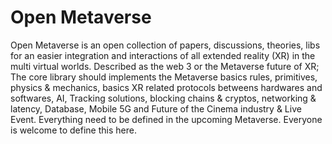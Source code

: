 # Open Metaverse
Open Metaverse is an open collection of papers, discussions, theories, libs for an easier integration and interactions of all extended reality (XR) in the multi virtual worlds. Described as the web 3 or the Metaverse future of XR; The core library should implements the Metaverse basics rules, primitives, physics & mechanics, basics XR related protocols betweens hardwares and softwares, AI, Tracking solutions, blocking chains & cryptos, networking & latency, Database, Mobile 5G and Future of the Cinema industry & Live Event. Everything need to be defined in the upcoming Metaverse. Everyone is welcome to define this here.
